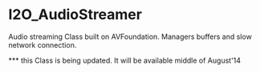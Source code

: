 I2O_AudioStreamer
=================

Audio streaming Class built on AVFoundation. Managers buffers and slow network connection.

*** this Class is being updated. It will be available middle of August'14